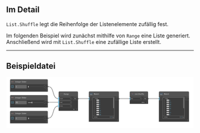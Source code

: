## Im Detail
`List.Shuffle` legt die Reihenfolge der Listenelemente zufällig fest.

Im folgenden Beispiel wird zunächst mithilfe von `Range` eine Liste generiert. Anschließend wird mit `List.Shuffle` eine zufällige Liste erstellt.
___
## Beispieldatei

![List.Shuffle](./DSCore.List.Shuffle(list)_img.jpg)
